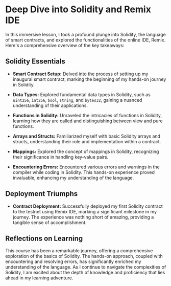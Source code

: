 # Deep Dive into Solidity and Remix IDE

In this immersive lesson, I took a profound plunge into Solidity, the language of smart contracts, and explored the functionalities of the online IDE, Remix. Here's a comprehensive overview of the key takeaways:

## Solidity Essentials

- **Smart Contract Setup:** Delved into the process of setting up my inaugural smart contract, marking the beginning of my hands-on journey in Solidity.

- **Data Types:** Explored fundamental data types in Solidity, such as `uint256`, `int256`, `bool`, `string`, and `bytes32`, gaining a nuanced understanding of their applications.

- **Functions in Solidity:** Unraveled the intricacies of functions in Solidity, learning how they are called and distinguishing between view and pure functions.

- **Arrays and Structs:** Familiarized myself with basic Solidity arrays and structs, understanding their role and implementation within a contract.

- **Mappings:** Explored the concept of mappings in Solidity, recognizing their significance in handling key-value pairs.

- **Encountering Errors:** Encountered various errors and warnings in the compiler while coding in Solidity. This hands-on experience proved invaluable, enhancing my understanding of the language.

## Deployment Triumphs

- **Contract Deployment:** Successfully deployed my first Solidity contract to the testnet using Remix IDE, marking a significant milestone in my journey. The experience was nothing short of amazing, providing a tangible sense of accomplishment.

## Reflections on Learning

This course has been a remarkable journey, offering a comprehensive exploration of the basics of Solidity. The hands-on approach, coupled with encountering and resolving errors, has significantly enriched my understanding of the language. As I continue to navigate the complexities of Solidity, I am excited about the depth of knowledge and proficiency that lies ahead in my learning adventure.
